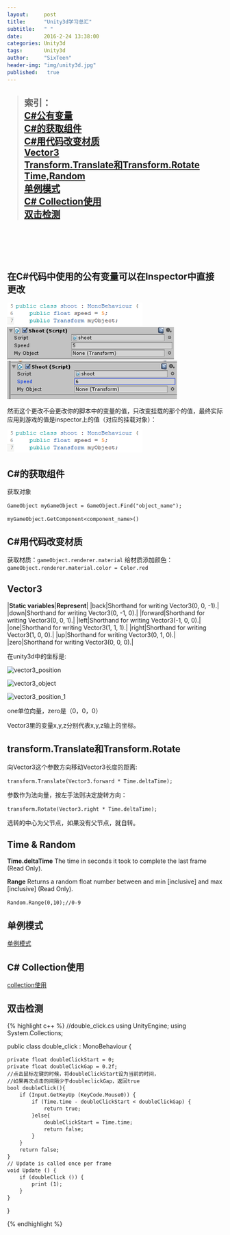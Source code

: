 ```yaml
---
layout:     post
title:      "Unity3d学习总汇"
subtitle:   " "
date:       2016-2-24 13:38:00
categories: Unity3d
tags:       Unity3d
author:     "SixTeen"
header-img: "img/unity3d.jpg"
published:   true
---
```


>## 索引：<br/><a href="#01">C#公有变量</a><br/><a href="#02">C#的获取组件</a><br/><a href="#03">C#用代码改变材质</a><br/><a href="#04">Vector3</a><br/><a href="#05">Transform.Translate和Transform.Rotate</a><br/><a href="#06">Time,Random</a><br/><a href="#07">单例模式</a><br/><a href="#08">C# Collection使用</a><br/><a href="#08">双击检测</a><br/>



<br/><br/><br/><br/>

## <a name="01"/>在C#代码中使用的公有变量可以在Inspector中直接更改

![public_var](/img/unity3d/public_var.png)
![public_var_inspector](/img/unity3d/public_var_inspector.png)
![public_var_change](/img/unity3d/public_var_change.png)

然而这个更改不会更改你的脚本中的变量的值，只改变挂载的那个的值，最终实际应用到游戏的值是inspector上的值（对应的挂载对象）：

![public_var](/img/unity3d/public_var.png)

## <a name="02"/>C#的获取组件

获取对象

```GameObject myGameObject = GameObject.Find("object_name");```

```myGameObject.GetComponent<component_name>()```

## <a name="03"/>C#用代码改变材质

获取材质：```gameObject.renderer.material```
给材质添加颜色： ```gameObject.renderer.material.color = Color.red```

## <a name="04"/>Vector3

|<strong>Static variables</strong>|<strong>Represent</strong>|
|back|Shorthand for writing Vector3(0, 0, -1).|
|down|Shorthand for writing Vector3(0, -1, 0).|
|forward|Shorthand for writing Vector3(0, 0, 1).|
|left|Shorthand for writing Vector3(-1, 0, 0).|
|one|Shorthand for writing Vector3(1, 1, 1).|
|right|Shorthand for writing Vector3(1, 0, 0).|
|up|Shorthand for writing Vector3(0, 1, 0).|
|zero|Shorthand for writing Vector3(0, 0, 0).|

在unity3d中的坐标是:

![vector3_position](/img/unity3d/vector3_position.png)

![vector3_object](/img/unity3d/vector3_object.png)

![vector3_position_1](/img/unity3d/vector3_position_1.png)

one单位向量，zero是（0，0，0）

Vector3里的变量x,y,z分别代表x,y,z轴上的坐标。

## <a name="05"/>transform.Translate和Transform.Rotate

向Vector3这个参数方向移动Vector3长度的距离:

```transform.Translate(Vector3.forward * Time.deltaTime);```

参数作为法向量，按左手法则决定旋转方向：

```transform.Rotate(Vector3.right * Time.deltaTime);```

选转的中心为父节点，如果没有父节点，就自转。

## <a name="06"/>Time & Random 

<strong>Time.deltaTime</strong> The time in seconds it took to complete the last frame (Read Only).


<strong>Range</strong>   Returns a random float number between and min [inclusive] and max [inclusive] (Read Only).

```Random.Range(0,10);//0-9```

## <a name="07"/>单例模式

[单例模式](/algorithm/singleton/)

## <a name="08"/>C# Collection使用

[collection使用](/unity3d/unity3d_collection/)

## <a name="09"/>双击检测

{% highlight c++ %}
//double_click.cs
using UnityEngine;
using System.Collections;

public class double_click : MonoBehaviour {

    private float doubleClickStart = 0;
    private float doubleClickGap = 0.2f;
    //点击鼠标左键的时候，将doubleClickStart设为当前的时间，
    //如果再次点击的间隔少于doubleclickGap，返回true
    bool doubleClick(){
        if (Input.GetKeyUp (KeyCode.Mouse0)) {
            if (Time.time - doubleClickStart < doubleClickGap) {
                return true;
            }else{
                doubleClickStart = Time.time;
                return false;
            }
        }
        return false;
    }
    // Update is called once per frame
    void Update () {
        if (doubleClick ()) {
            print (1);
        }
    }
}

{% endhighlight %}
